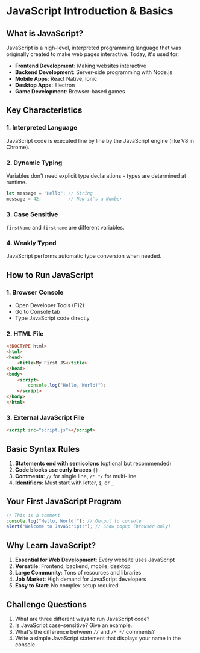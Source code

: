 # JavaScript Introduction & Basics

## What is JavaScript?

JavaScript is a high-level, interpreted programming language that was originally created to make web pages interactive. Today, it's used for:

- **Frontend Development**: Making websites interactive
- **Backend Development**: Server-side programming with Node.js
- **Mobile Apps**: React Native, Ionic
- **Desktop Apps**: Electron
- **Game Development**: Browser-based games

## Key Characteristics

### 1. Interpreted Language
JavaScript code is executed line by line by the JavaScript engine (like V8 in Chrome).

### 2. Dynamic Typing
Variables don't need explicit type declarations - types are determined at runtime.

```javascript
let message = "Hello"; // String
message = 42;          // Now it's a Number
```

### 3. Case Sensitive
`firstName` and `firstname` are different variables.

### 4. Weakly Typed
JavaScript performs automatic type conversion when needed.

## How to Run JavaScript

### 1. Browser Console
- Open Developer Tools (F12)
- Go to Console tab
- Type JavaScript code directly

### 2. HTML File
```html
<!DOCTYPE html>
<html>
<head>
    <title>My First JS</title>
</head>
<body>
    <script>
        console.log("Hello, World!");
    </script>
</body>
</html>
```

### 3. External JavaScript File
```html
<script src="script.js"></script>
```

## Basic Syntax Rules

1. **Statements end with semicolons** (optional but recommended)
2. **Code blocks use curly braces** `{}`
3. **Comments**: `//` for single line, `/* */` for multi-line
4. **Identifiers**: Must start with letter, `$`, or `_`

## Your First JavaScript Program

```javascript
// This is a comment
console.log("Hello, World!"); // Output to console
alert("Welcome to JavaScript!"); // Show popup (browser only)
```

## Why Learn JavaScript?

1. **Essential for Web Development**: Every website uses JavaScript
2. **Versatile**: Frontend, backend, mobile, desktop
3. **Large Community**: Tons of resources and libraries
4. **Job Market**: High demand for JavaScript developers
5. **Easy to Start**: No complex setup required

## Challenge Questions

1. What are three different ways to run JavaScript code?
2. Is JavaScript case-sensitive? Give an example.
3. What's the difference between `//` and `/* */` comments?
4. Write a simple JavaScript statement that displays your name in the console.
```
